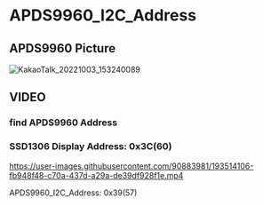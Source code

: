 # APDS9960_I2C_Address

## APDS9960 Picture
![KakaoTalk_20221003_153240089](https://user-images.githubusercontent.com/90883981/193516291-db1da1a3-c7df-4ff5-ab27-f09b1fbbb305.jpg)


## VIDEO
###  find APDS9960 Address
###  SSD1306 Display Address: 0x3C(60)



https://user-images.githubusercontent.com/90883981/193514106-fb948f48-c70a-437d-a29a-de39df928f1e.mp4


APDS9960_I2C_Address: 0x39(57)


